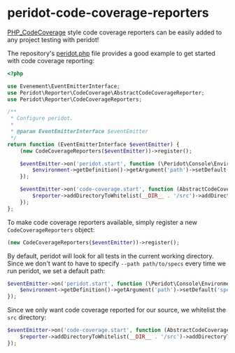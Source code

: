 peridot-code-coverage-reporters
===============================

[PHP_CodeCoverage](https://github.com/sebastianbergmann/php-code-coverage) style code coverage reporters can be easily added to any project testing with peridot!

The repository's [peridot.php](https://github.com/peridot-php/peridot-code-coverage-reporters/blob/master/peridot.php) file provides a good example to get started with code coverage reporting:

```php
<?php

use Evenement\EventEmitterInterface;
use Peridot\Reporter\CodeCoverage\AbstractCodeCoverageReporter;
use Peridot\Reporter\CodeCoverageReporters;

/**
 * Configure peridot.
 *
 * @param EventEmitterInterface $eventEmitter
 */
return function (EventEmitterInterface $eventEmitter) {
    (new CodeCoverageReporters($eventEmitter))->register();

    $eventEmitter->on('peridot.start', function (\Peridot\Console\Environment $environment) {
        $environment->getDefinition()->getArgument('path')->setDefault('specs');
    });

    $eventEmitter->on('code-coverage.start', function (AbstractCodeCoverageReporter $reporter) {
        $reporter->addDirectoryToWhitelist(__DIR__ . '/src')->addDirectoryToWhitelist(__DIR__ . '/specs');
    });
};
```

To make code coverage reporters available, simply register a new `CodeCoverageReporters` object:

```php
(new CodeCoverageReporters($eventEmitter))->register();
```

By default, peridot will look for all tests in the current working directory.  Since we don't want to have to specify `--path path/to/specs` every time we run peridot, we set a default path:

```php
$eventEmitter->on('peridot.start', function (\Peridot\Console\Environment $environment) {
    $environment->getDefinition()->getArgument('path')->setDefault('specs');
});
```

Since we only want code coverage reported for our source, we whitelist the `src` directory:

```php
$eventEmitter->on('code-coverage.start', function (AbstractCodeCoverageReporter $reporter) {
    $reporter->addDirectoryToWhitelist(__DIR__ . '/src')->addDirectoryToWhitelist(__DIR__ . '/specs');
});
```

